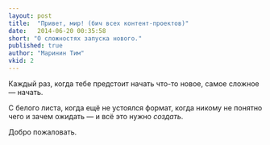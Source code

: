 ```yaml
---
layout: post
title:  "Привет, мир! (бич всех контент-проектов)"
date:   2014-06-20 00:35:58
short: "О сложностях запуска нового."
published: true
author: "Маринин Тим"
vkid: 2
---
```

Каждый раз, когда тебе предстоит начать что-то новое, самое сложное — начать.

С белого листа, когда ещё не устоялся формат, когда никому не понятно чего и зачем ожидать — и всё это нужно *создать*.

Добро пожаловать.